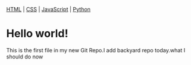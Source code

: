 

<a href="tmgit3.github.io/backyard">HTML</a> |
<a href="tmgit3.github.io/hello">CSS</a> |
<a href="tmgit3.github.io/git-hello">JavaScript</a> |
<a href="/www.google.com/">Python</a>


<h1>Hello world!</h1>
<p>This is the first file in my new Git Repo.I add backyard repo today.what I should do now</p>

